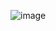 ![image](https://github.com/yassmin1/ShinyforPython_GVUS_App_deploy/assets/38767315/ca95c4a0-57f7-4444-84c4-5bd53a6b815e)

